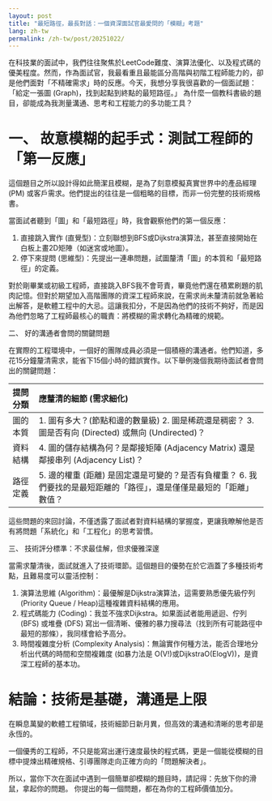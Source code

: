 ```yaml
---
layout: post
title: "最短路徑，最長對話：一個資深面試官最愛問的「模糊」考題"
lang: zh-tw
permalink: /zh-tw/post/20251022/
---
```

在科技業的面試中，我們往往聚焦於LeetCode難度、演算法優化、以及程式碼的優美程度。然而，作為面試官，我最看重且最能區分高階與初階工程師能力的，卻是他們面對「不精確需求」時的反應。今天，我想分享我很喜歡的一個面試題：「給定一張圖 (Graph)，找到起點到終點的最短路徑。」 為什麼一個教科書級的題目，卻能成為我測量溝通、思考和工程能力的多功能工具？

# 一、 故意模糊的起手式：測試工程師的「第一反應」

這個題目之所以設計得如此簡潔且模糊，是為了刻意模擬真實世界中的產品經理 (PM) 或客戶需求。他們提出的往往是一個粗略的目標，而非一份完整的技術規格書。

當面試者聽到「圖」和「最短路徑」時，我會觀察他們的第一個反應：

1. 直接跳入實作 (直覺型)：立刻聯想到BFS或Dijkstra演算法，甚至直接開始在白板上畫2D矩陣（如迷宮或地圖）。
2. 停下來提問 (思維型)：先提出一連串問題，試圖釐清「圖」的本質和「最短路徑」的定義。

對於剛畢業或初級工程師，直接跳入BFS我不會苛責，畢竟他們還在積累刷題的肌肉記憶。但對於期望加入高階團隊的資深工程師來說，在需求尚未釐清前就急著給出解答，是軟體工程中的大忌。這讓我扣分，不是因為他們的技術不夠好，而是因為他們忽略了工程師最核心的職責：將模糊的需求轉化為精確的規範。

二、 好的溝通者會問的關鍵問題

在實際的工程環境中，一個好的團隊成員必須是一個積極的溝通者。他們知道，多花15分鐘釐清需求，能省下15個小時的錯誤實作。以下舉例幾個我期待面試者會問出的關鍵問題：

| 提問分類 | 應釐清的細節 (需求細化) |
| :--- | :--- |
| 圖的本質 | 1. 圖有多大？(節點和邊的數量級) 2. 圖是稀疏還是稠密？ 3. 圖是否有向 (Directed) 或無向 (Undirected)？ |
| 資料結構 | 4. 圖的儲存結構為何？是鄰接矩陣 (Adjacency Matrix) 還是鄰接串列 (Adjacency List)？ |
| 路徑定義 | 5. 邊的權重 (距離) 是固定還是可變的？是否有負權重？ 6. 我們要找的是最短距離的「路徑」，還是僅僅是最短的「距離」數值？ |

這些問題的來回討論，不僅透露了面試者對資料結構的掌握度，更讓我瞭解他是否有將問題「系統化」和「工程化」的思考習慣。

三、 技術評分標準：不求最佳解，但求優雅深邃

當需求釐清後，面試就進入了技術環節。這個題目的優勢在於它涵蓋了多種技術考點，且難易度可以靈活控制：

1. 演算法思維 (Algorithm)：最優解是Dijkstra演算法，這需要熟悉優先級佇列(Priority Queue / Heap)這種複雜資料結構的應用。
2. 程式碼能力 (Coding)：我並不強求Dijkstra。如果面試者能用遞迴、佇列 (BFS) 或堆疊 (DFS) 寫出一個清晰、優雅的暴力搜尋法（找到所有可能路徑中最短的那條），我同樣會給予高分。
3. 時間複雜度分析 (Complexity Analysis)：無論實作何種方法，能否合理地分析出代碼的時間和空間複雜度 (如暴力法是 O(V!)或DijkstraO(ElogV))，是資深工程師的基本功。

# 結論：技術是基礎，溝通是上限

在瞬息萬變的軟體工程領域，技術細節日新月異，但高效的溝通和清晰的思考卻是永恆的。

一個優秀的工程師，不只是能寫出運行速度最快的程式碼，更是一個能從模糊的目標中提煉出精確規格、引導團隊走向正確方向的「問題解決者」。

所以，當你下次在面試中遇到一個簡單卻模糊的題目時，請記得：先放下你的滑鼠，拿起你的問題。 你提出的每一個問題，都在為你的工程師價值加分。